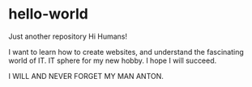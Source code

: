 # hello-world

Just another repository
Hi Humans!

I want to learn how to create websites, and understand the fascinating world of IT.
IT sphere for my new hobby.
I hope I will succeed.

I WILL AND NEVER FORGET MY MAN ANTON.

